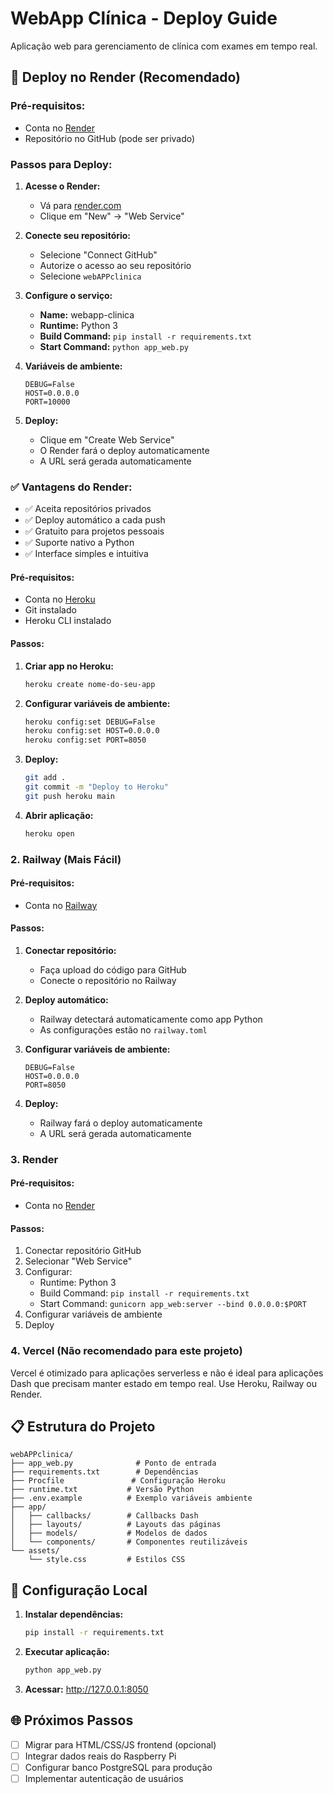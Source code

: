 # WebApp Clínica - Deploy Guide

Aplicação web para gerenciamento de clínica com exames em tempo real.

## 🚀 Deploy no Render (Recomendado)

### Pré-requisitos:
- Conta no [Render](https://render.com)
- Repositório no GitHub (pode ser privado)

### Passos para Deploy:

1. **Acesse o Render:**
   - Vá para [render.com](https://render.com)
   - Clique em "New" → "Web Service"

2. **Conecte seu repositório:**
   - Selecione "Connect GitHub"
   - Autorize o acesso ao seu repositório
   - Selecione `webAPPclinica`

3. **Configure o serviço:**
   - **Name:** webapp-clinica
   - **Runtime:** Python 3
   - **Build Command:** `pip install -r requirements.txt`
   - **Start Command:** `python app_web.py`

4. **Variáveis de ambiente:**
   ```
   DEBUG=False
   HOST=0.0.0.0
   PORT=10000
   ```

5. **Deploy:**
   - Clique em "Create Web Service"
   - O Render fará o deploy automaticamente
   - A URL será gerada automaticamente

### ✅ Vantagens do Render:
- ✅ Aceita repositórios privados
- ✅ Deploy automático a cada push
- ✅ Gratuito para projetos pessoais
- ✅ Suporte nativo a Python
- ✅ Interface simples e intuitiva

#### Pré-requisitos:
- Conta no [Heroku](https://heroku.com)
- Git instalado
- Heroku CLI instalado

#### Passos:
1. **Criar app no Heroku:**
   ```bash
   heroku create nome-do-seu-app
   ```

2. **Configurar variáveis de ambiente:**
   ```bash
   heroku config:set DEBUG=False
   heroku config:set HOST=0.0.0.0
   heroku config:set PORT=8050
   ```

3. **Deploy:**
   ```bash
   git add .
   git commit -m "Deploy to Heroku"
   git push heroku main
   ```

4. **Abrir aplicação:**
   ```bash
   heroku open
   ```

### 2. Railway (Mais Fácil)

#### Pré-requisitos:
- Conta no [Railway](https://railway.app)

#### Passos:
1. **Conectar repositório:**
   - Faça upload do código para GitHub
   - Conecte o repositório no Railway

2. **Deploy automático:**
   - Railway detectará automaticamente como app Python
   - As configurações estão no `railway.toml`

3. **Configurar variáveis de ambiente:**
   ```
   DEBUG=False
   HOST=0.0.0.0
   PORT=8050
   ```

4. **Deploy:**
   - Railway fará o deploy automaticamente
   - A URL será gerada automaticamente

### 3. Render

#### Pré-requisitos:
- Conta no [Render](https://render.com)

#### Passos:
1. Conectar repositório GitHub
2. Selecionar "Web Service"
3. Configurar:
   - Runtime: Python 3
   - Build Command: `pip install -r requirements.txt`
   - Start Command: `gunicorn app_web:server --bind 0.0.0.0:$PORT`
4. Configurar variáveis de ambiente
5. Deploy

### 4. Vercel (Não recomendado para este projeto)

Vercel é otimizado para aplicações serverless e não é ideal para aplicações Dash que precisam manter estado em tempo real. Use Heroku, Railway ou Render.

## 📋 Estrutura do Projeto

```
webAPPclinica/
├── app_web.py              # Ponto de entrada
├── requirements.txt        # Dependências
├── Procfile               # Configuração Heroku
├── runtime.txt           # Versão Python
├── .env.example          # Exemplo variáveis ambiente
├── app/
│   ├── callbacks/        # Callbacks Dash
│   ├── layouts/          # Layouts das páginas
│   ├── models/           # Modelos de dados
│   └── components/       # Componentes reutilizáveis
└── assets/
    └── style.css         # Estilos CSS
```

## 🔧 Configuração Local

1. **Instalar dependências:**
   ```bash
   pip install -r requirements.txt
   ```

2. **Executar aplicação:**
   ```bash
   python app_web.py
   ```

3. **Acessar:** http://127.0.0.1:8050

## 🌐 Próximos Passos

- [ ] Migrar para HTML/CSS/JS frontend (opcional)
- [ ] Integrar dados reais do Raspberry Pi
- [ ] Configurar banco PostgreSQL para produção
- [ ] Implementar autenticação de usuários
